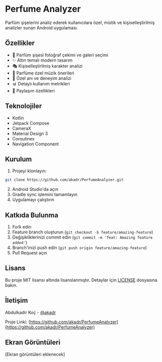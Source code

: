 # Perfume Analyzer

Parfüm şişelerini analiz ederek kullanıcılara özel, mistik ve kişiselleştirilmiş analizler sunan Android uygulaması.

## Özellikler

- 📸 Parfüm şişesi fotoğraf çekimi ve galeri seçimi
- ✨ Altın temalı modern tasarım
- 🎭 Kişiselleştirilmiş karakter analizi
- 🎵 Parfüme özel müzik önerileri
- 💫 Özel anı ve deneyim analizi
- 📊 Detaylı kullanım metrikleri
- 📱 Paylaşım özellikleri

## Teknolojiler

- Kotlin
- Jetpack Compose
- CameraX
- Material Design 3
- Coroutines
- Navigation Component

## Kurulum

1. Projeyi klonlayın:
```bash
git clone https://github.com/akadr/PerfumeAnalyzer.git
```

2. Android Studio'da açın
3. Gradle sync işlemini tamamlayın
4. Uygulamayı çalıştırın

## Katkıda Bulunma

1. Fork edin
2. Feature branch oluşturun (`git checkout -b feature/amazing-feature`)
3. Değişikliklerinizi commit edin (`git commit -m 'feat: Amazing feature added'`)
4. Branch'inizi push edin (`git push origin feature/amazing-feature`)
5. Pull Request açın

## Lisans

Bu proje MIT lisansı altında lisanslanmıştır. Detaylar için [LICENSE](LICENSE) dosyasına bakın.

## İletişim

Abdulkadir Koç - [@akadr](https://github.com/akadr)

Proje Linki: [https://github.com/akadr/PerfumeAnalyzer](https://github.com/akadr/PerfumeAnalyzer)

## Ekran Görüntüleri

[Ekran görüntüleri eklenecek] 